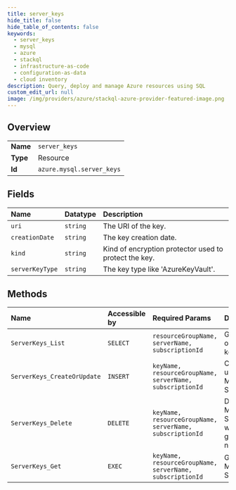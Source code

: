 ```yaml
---
title: server_keys
hide_title: false
hide_table_of_contents: false
keywords:
  - server_keys
  - mysql
  - azure    
  - stackql
  - infrastructure-as-code
  - configuration-as-data
  - cloud inventory
description: Query, deploy and manage Azure resources using SQL
custom_edit_url: null
image: /img/providers/azure/stackql-azure-provider-featured-image.png
---
```

  
    

## Overview
<table><tbody>
<tr><td><b>Name</b></td><td><code>server_keys</code></td></tr>
<tr><td><b>Type</b></td><td>Resource</td></tr>
<tr><td><b>Id</b></td><td><code>azure.mysql.server_keys</code></td></tr>
</tbody></table>

## Fields
| Name | Datatype | Description |
|:-----|:---------|:------------|
| `uri` | `string` | The URI of the key. |
| `creationDate` | `string` | The key creation date. |
| `kind` | `string` | Kind of encryption protector used to protect the key. |
| `serverKeyType` | `string` | The key type like 'AzureKeyVault'. |
## Methods
| Name | Accessible by | Required Params | Description |
|:-----|:--------------|:----------------|:------------|
| `ServerKeys_List` | `SELECT` | `resourceGroupName, serverName, subscriptionId` | Gets a list of  Server keys. |
| `ServerKeys_CreateOrUpdate` | `INSERT` | `keyName, resourceGroupName, serverName, subscriptionId` | Creates or updates a MySQL Server key. |
| `ServerKeys_Delete` | `DELETE` | `keyName, resourceGroupName, serverName, subscriptionId` | Deletes the MySQL Server key with the given name. |
| `ServerKeys_Get` | `EXEC` | `keyName, resourceGroupName, serverName, subscriptionId` | Gets a MySQL Server key. |
